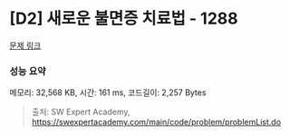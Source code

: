 # [D2] 새로운 불면증 치료법 - 1288 

[문제 링크](https://swexpertacademy.com/main/code/problem/problemDetail.do?contestProbId=AV18_yw6I9MCFAZN) 

### 성능 요약

메모리: 32,568 KB, 시간: 161 ms, 코드길이: 2,257 Bytes



> 출처: SW Expert Academy, https://swexpertacademy.com/main/code/problem/problemList.do